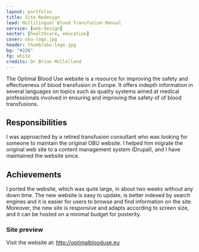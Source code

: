```yaml
---
layout: portfolio
title: Site Redesign
lead: Multilingual Blood Transfusion Manual 
service: [web-design]
sector: [healthcare, education]
cover: obu-logo.jpg
header: thumb/obu-logo.jpg
bg: "#226"
fg: white
credits: Dr Brian McClelland 
---
```


  <p class="lead">
    The Optimal Blood Use website is a resource for improving the safety and effectiveness of blood transfusion in Europe. It offers indepth information in several languages on topics such as quality systems aimed at medical professionals involved in ensuring and improving the safety of of blood transfusions.
  </p>
  
  <div class="row">
  <div class="col-sm-6">
    <h2>Responsibilities</h2>
    <p>
      I was approached by a retired transfusion consultant who was looking for someone to maintain the original OBU website. I helped him migrate the original web site to a content management system (Drupal), and I have maintained the website since.
    </p>
  </div>
  <div class="col-sm-6">
    <h2>Achievements</h2>
    <p>
      I ported the website, which was quite large, in about two weeks without any down time. The new website is easy to update, is better indexed by search engines and it is easier for users to browse and find information on the site. Moreover, the new site is responsive and adapts according to screen size, and it can be hosted on a minimal budget for posterity.
    </p>
  </div>
  </div>
  
  <h3>Site preview</h3>

  <p>
    Visit the website at: <a href="http://optimalblooduse.eu" target="_blank">http://optimalblooduse.eu <i class="fa fa-external-link"></i></a>
  </p>

